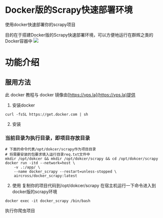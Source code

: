 # Docker版的Scrapy快速部署环境
 使用docker快速部署你的scrapy项目

目的在于搭建Docker版的Scrapy快速部署环境，可以方便地运行在群辉之类的Docker容器中
[![](http://dockeri.co/image/aircross/scrapy)](https://hub.docker.com/r/aircross/scrapy)
# 功能介绍

## 服用方法
此 docker 教程与 docker 镜像由[https://vps.la](https://vps.la)提供
1. 安装docker
```shell
curl -fsSL https://get.docker.com | sh
```
2. 安装
### 当前目录为执行目录，即项目存放目录
```shell
# 下面的命令代表/opt/dokcer/scrapy作为项目目录
# 将需要安装的包要求填入运行目录req.txt文件中
mkdir /opt/dokcer && mkdir /opt/dokcer/scrapy && cd /opt/dokcer/scrapy
docker run -itd --network=host \
    -v .:/app/ \
    --name docker_scrapy --restart=unless-stopped \
    aircross/docker_scrapy:latest
```
2. 使用
复制你的项目代码到/opt/dokcer/scrapy
在宿主机运行一下命令进入到docker版的scrapy环境
```
docker exec -it docker_scrapy /bin/bash
```
执行你爬虫项目